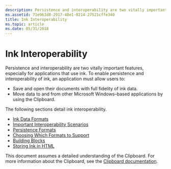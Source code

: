 ```yaml
---
description: Persistence and interoperability are two vitally important features, especially for applications that use ink.
ms.assetid: 71e963d8-2917-40e1-8214-27521cffe340
title: Ink Interoperability
ms.topic: article
ms.date: 05/31/2018
---
```


# Ink Interoperability

Persistence and interoperability are two vitally important features, especially for applications that use ink. To enable persistence and interoperability of ink, an application must allow users to:

-   Save and open their documents with full fidelity of ink data.
-   Move data to and from other Microsoft Windows–based applications by using the Clipboard.

The following sections detail ink interoperability.

-   [Ink Data Formats](ink-data-formats.md)
-   [Important Interoperability Scenarios](important-interoperability-scenarios.md)
-   [Persistence Formats](persistence-formats.md)
-   [Choosing Which Formats to Support](choosing-which-formats-to-support.md)
-   [Building Blocks](building-blocks.md)
-   [Storing Ink in HTML](storing-ink-in-html.md)

This document assumes a detailed understanding of the Clipboard. For more information about the Clipboard, see the [Clipboard documentation](/windows/desktop/dataxchg/clipboard).

 

 
